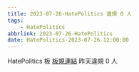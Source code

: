 ```yaml
---
title: 2023-07-26-HatePolitics 違規 0 人
tags:
    - HatePolitics
abbrlink: 2023-07-26-HatePolitics
date: HatePolitics-2023-07-26 12:00:00
---
```

HatePolitics 板 [板規連結](https://www.ptt.cc/bbs/HatePolitics/M.1617115262.A.D60.html)
昨天違規 0 人
